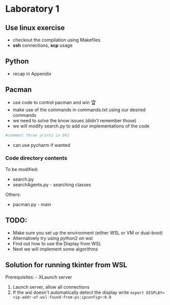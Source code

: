 # Laboratory 1

## Use linux exercise
- checkout the compilation using Makefiles
- **ssh** connections, **scp** usage

## Python
- recap in Appendix

## Pacman
- use code to control pacman and win 🏆 
- make use of the commands in commands.txt using our desired commands
- we need to solve the know issues (didn't remember those)
- we will modify search.py  to add our implementations of the code

```python
#comment three prints in DFS
```

- can use pycharm if wanted

### Code directory contents
To be modified:
- search.py 
- searchAgents.py - searching classes

Others:
- pacman.py - main


## TODO:
- Make sure you set up the environment (either WSL or VM or dual-boot)
- Alternatively try using python2 on wsl
- Find out how to use the Display from WSL
- Next we will implement some algorithms

## Solution for running tkinter from WSL

Prerequisites:
	- XLaunch server 

1. Launch server, allow all connections
2. If the wsl doesn't automatically detect the display write
`export DISPLAY=<ip-addr-of-wsl-found-from-ps:ipconfig>:0.0`
